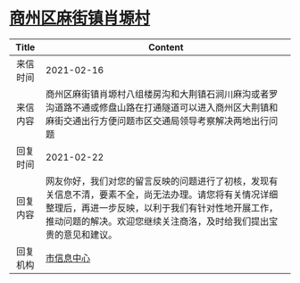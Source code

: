 # <a href="http://www.shangluo.gov.cn/zmhd/ldxxxx.jsp?urltype=leadermail.LeaderMailContentUrl&wbtreeid=1112&leadermailid=6931">商州区麻街镇肖塬村</a>
|Title|Content|
|:---:|---|
|来信时间|2021-02-16|
|来信内容|商州区麻街镇肖塬村八组楼房沟和大荆镇石涧川麻沟或者罗沟道路不通或修盘山路在打通隧道可以进入商州区大荆镇和麻街交通出行方便问题市区交通局领导考察解决两地出行问题|
|回复时间|2021-02-22|
|回复内容|网友你好，我们对您的留言反映的问题进行了初核，发现有关信息不清，要素不全，尚无法办理。请您将有关情况详细整理后，再进一步反映，以利于我们有针对性地开展工作，推动问题的解决。欢迎您继续关注商洛，及时给我们提出宝贵的意见和建议。|
|回复机构|<a href="../../categories/agencies/市信息中心.md">市信息中心</a>|